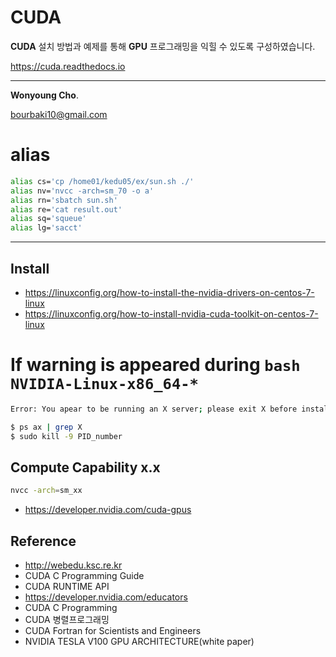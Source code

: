 # CUDA
**CUDA** 설치 방법과 예제를 통해 **GPU** 프로그래밍을 익힐 수 있도록 구성하였습니다.

<a href="https://cuda.readthedocs.io" target="_blank"> https://cuda.readthedocs.io </a>

---

**Wonyoung Cho**.

<bourbaki10@gmail.com>

# alias
```bash
alias cs='cp /home01/kedu05/ex/sun.sh ./'
alias nv='nvcc -arch=sm_70 -o a'
alias rn='sbatch sun.sh'
alias re='cat result.out'
alias sq='squeue'
alias lg='sacct'
```
---

## Install
- <https://linuxconfig.org/how-to-install-the-nvidia-drivers-on-centos-7-linux>
- <https://linuxconfig.org/how-to-install-nvidia-cuda-toolkit-on-centos-7-linux>

# If warning is appeared during `bash NVIDIA-Linux-x86_64-*`
```sh
Error: You apear to be running an X server; please exit X before installing. ...
```
```sh
$ ps ax | grep X
$ sudo kill -9 PID_number
```

## Compute Capability x.x
```sh
nvcc -arch=sm_xx
```
- <https://developer.nvidia.com/cuda-gpus>

## Reference
- <http://webedu.ksc.re.kr>
- CUDA C Programming Guide
- CUDA RUNTIME API
- <https://developer.nvidia.com/educators>
- CUDA C Programming
- CUDA 병렬프로그래밍
- CUDA Fortran for Scientists and Engineers
- NVIDIA TESLA V100 GPU ARCHITECTURE(white paper)


